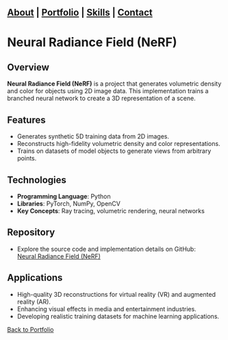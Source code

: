 [About](../index.md) | [Portfolio](../portfolio.md) | [Skills](../skills.md) | [Contact](../contact.md)
---
# Neural Radiance Field (NeRF)

## Overview
**Neural Radiance Field (NeRF)** is a project that generates volumetric density and color for objects using 2D image data. This implementation trains a branched neural network to create a 3D representation of a scene.

## Features
- Generates synthetic 5D training data from 2D images.
- Reconstructs high-fidelity volumetric density and color representations.
- Trains on datasets of model objects to generate views from arbitrary points.

## Technologies
- **Programming Language**: Python
- **Libraries**: PyTorch, NumPy, OpenCV
- **Key Concepts**: Ray tracing, volumetric rendering, neural networks

## Repository
- Explore the source code and implementation details on GitHub:  
  [Neural Radiance Field (NeRF)](https://github.com/William040802/Neural-Radiance-Field)

## Applications
- High-quality 3D reconstructions for virtual reality (VR) and augmented reality (AR).
- Enhancing visual effects in media and entertainment industries.
- Developing realistic training datasets for machine learning applications.

[Back to Portfolio](../portfolio.md)
